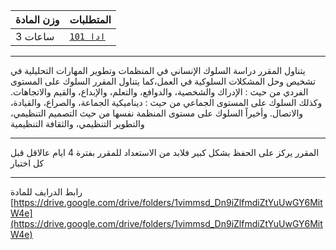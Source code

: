 | وزن المادة | المتطلبات |  
|---|---|  
| 3 ساعات | [`ادا 101`](https://infosystems.blog/plan-study/course/BUS-101)|

---

<!-- start -->

يتناول المقرر دراسة السلوك الإنساني في المنظمات وتطوير المهارات التحليلية في تشخيص وحل المشكلات السلوكية في العمل،كما
يتناول المقرر السلوك على المستوى الفردي من حيث : الإدراك والشخصية، والدوافع، والتعلم، والإبداع، والقيم والاتجاهات. وكذلك
السلوك على المستوى الجماعي من حيث : ديناميكية الجماعة، والصراع، والقيادة، والاتصال. وأخيراً السلوك على مستوى المنظمة
نفسها من حيث التصميم التنظيمي، والتطوير التنظيمي، والثقافة التنظيمية

---
المقرر يركز على الحفظ بشكل كبير فلابد من الاستعداد للمقرر بفترة 4 ايام عالاقل قبل كل اختبار

---
رابط الدرايف للمادة
[https://drive.google.com/drive/folders/1vimmsd_Dn9iZlfmdiZtYuUwGY6MitW4e](https://drive.google.com/drive/folders/1vimmsd_Dn9iZlfmdiZtYuUwGY6MitW4e)
